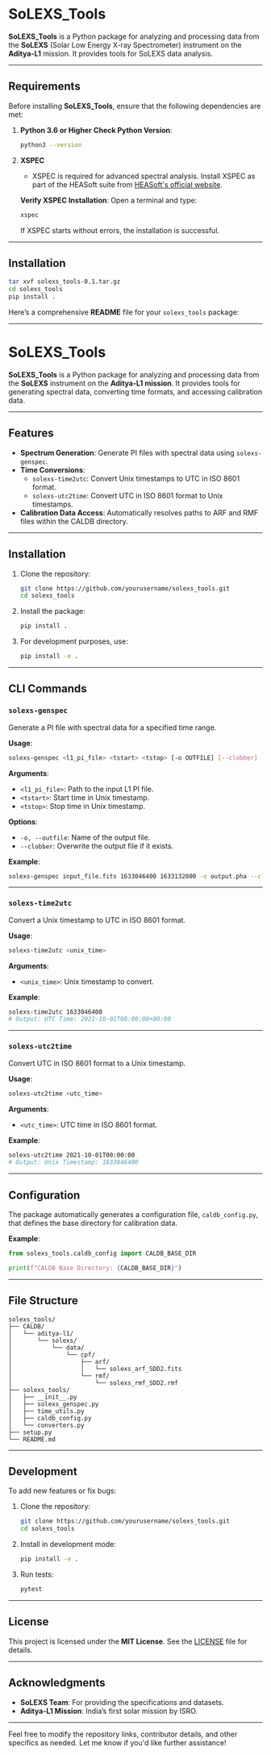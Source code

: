 # SoLEXS_Tools
**SoLEXS_Tools** is a Python package for analyzing and processing data from the **SoLEXS** (Solar Low Energy X-ray Spectrometer) instrument on the **Aditya-L1** mission. It provides tools for SoLEXS data analysis. 

---

## Requirements

Before installing **SoLEXS_Tools**, ensure that the following dependencies are met:

1. **Python 3.6 or Higher**
   **Check Python Version**:
   ```bash
   python3 --version
   ```

2. **XSPEC**
   - XSPEC is required for advanced spectral analysis. Install XSPEC as part of the HEASoft suite from [HEASoft's official website](https://heasarc.gsfc.nasa.gov/xanadu/xspec/).

   **Verify XSPEC Installation**:
   Open a terminal and type:
   ```bash
   xspec
   ```
   If XSPEC starts without errors, the installation is successful.

---

## Installation
```bash
tar xvf solexs_tools-0.1.tar.gz
cd solexs_tools
pip install .
```


Here’s a comprehensive **README** file for your `solexs_tools` package:

---

# SoLEXS_Tools

**SoLEXS_Tools** is a Python package for analyzing and processing data from the **SoLEXS** instrument on the **Aditya-L1 mission**. It provides tools for generating spectral data, converting time formats, and accessing calibration data.

---

## Features

- **Spectrum Generation**: Generate PI files with spectral data using `solexs-genspec`.
- **Time Conversions**:
  - `solexs-time2utc`: Convert Unix timestamps to UTC in ISO 8601 format.
  - `solexs-utc2time`: Convert UTC in ISO 8601 format to Unix timestamps.
- **Calibration Data Access**: Automatically resolves paths to ARF and RMF files within the CALDB directory.

---

## Installation

1. Clone the repository:
   ```bash
   git clone https://github.com/yourusername/solexs_tools.git
   cd solexs_tools
   ```

2. Install the package:
   ```bash
   pip install .
   ```

3. For development purposes, use:
   ```bash
   pip install -e .
   ```

---

## CLI Commands

### `solexs-genspec`
Generate a PI file with spectral data for a specified time range.

**Usage**:
```bash
solexs-genspec <l1_pi_file> <tstart> <tstop> [-o OUTFILE] [--clobber]
```

**Arguments**:
- `<l1_pi_file>`: Path to the input L1 PI file.
- `<tstart>`: Start time in Unix timestamp.
- `<tstop>`: Stop time in Unix timestamp.

**Options**:
- `-o, --outfile`: Name of the output file.
- `--clobber`: Overwrite the output file if it exists.

**Example**:
```bash
solexs-genspec input_file.fits 1633046400 1633132800 -o output.pha --clobber
```

---

### `solexs-time2utc`
Convert a Unix timestamp to UTC in ISO 8601 format.

**Usage**:
```bash
solexs-time2utc <unix_time>
```

**Arguments**:
- `<unix_time>`: Unix timestamp to convert.

**Example**:
```bash
solexs-time2utc 1633046400
# Output: UTC Time: 2021-10-01T00:00:00+00:00
```

---

### `solexs-utc2time`
Convert UTC in ISO 8601 format to a Unix timestamp.

**Usage**:
```bash
solexs-utc2time <utc_time>
```

**Arguments**:
- `<utc_time>`: UTC time in ISO 8601 format.

**Example**:
```bash
solexs-utc2time 2021-10-01T00:00:00
# Output: Unix Timestamp: 1633046400
```

---

## Configuration

The package automatically generates a configuration file, `caldb_config.py`, that defines the base directory for calibration data.

**Example**:
```python
from solexs_tools.caldb_config import CALDB_BASE_DIR

print(f"CALDB Base Directory: {CALDB_BASE_DIR}")
```

---

## File Structure

```plaintext
solexs_tools/
├── CALDB/
│   └── aditya-l1/
│       └── solexs/
│           └── data/
│               └── cpf/
│                   ├── arf/
│                   │   └── solexs_arf_SDD2.fits
│                   └── rmf/
│                       └── solexs_rmf_SDD2.rmf
├── solexs_tools/
│   ├── __init__.py
│   ├── solexs_genspec.py
│   ├── time_utils.py
│   ├── caldb_config.py
│   └── converters.py
├── setup.py
└── README.md
```

---

## Development

To add new features or fix bugs:

1. Clone the repository:
   ```bash
   git clone https://github.com/yourusername/solexs_tools.git
   cd solexs_tools
   ```

2. Install in development mode:
   ```bash
   pip install -e .
   ```

3. Run tests:
   ```bash
   pytest
   ```

---

## License

This project is licensed under the **MIT License**. See the [LICENSE](LICENSE) file for details.

---

## Acknowledgments

- **SoLEXS Team**: For providing the specifications and datasets.
- **Aditya-L1 Mission**: India’s first solar mission by ISRO.

---

Feel free to modify the repository links, contributor details, and other specifics as needed. Let me know if you'd like further assistance!